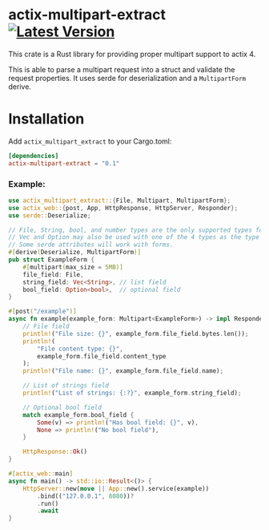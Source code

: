 # actix-multipart-extract [![Latest Version]][crates.io]
This crate is a Rust library for providing proper multipart support to actix 4.

[Latest Version]: https://img.shields.io/crates/v/actix-multipart-extract
[crates.io]: https://crates.io/crates/actix-multipart-extract

This is able to parse a multipart request into a struct and validate the request properties. It uses serde for deserialization and a `MultipartForm` derive.

# Installation
Add `actix_multipart_extract` to your Cargo.toml:
```toml
[dependencies]
actix-multipart-extract = "0.1"
```
### Example:
```rust
use actix_multipart_extract::{File, Multipart, MultipartForm};
use actix_web::{post, App, HttpResponse, HttpServer, Responder};
use serde::Deserialize;

// File, String, bool, and number types are the only supported types for forms.
// Vec and Option may also be used with one of the 4 types as the type param.
// Some serde attributes will work with forms.
#[derive(Deserialize, MultipartForm)]
pub struct ExampleForm {
    #[multipart(max_size = 5MB)]
    file_field: File,
    string_field: Vec<String>, // list field
    bool_field: Option<bool>,  // optional field
}

#[post("/example")]
async fn example(example_form: Multipart<ExampleForm>) -> impl Responder {
    // File field
    println!("File size: {}", example_form.file_field.bytes.len());
    println!(
        "File content type: {}",
        example_form.file_field.content_type
    );
    println!("File name: {}", example_form.file_field.name);

    // List of strings field
    println!("List of strings: {:?}", example_form.string_field);

    // Optional bool field
    match example_form.bool_field {
        Some(v) => println!("Has bool field: {}", v),
        None => println!("No bool field"),
    }

    HttpResponse::Ok()
}

#[actix_web::main]
async fn main() -> std::io::Result<()> {
    HttpServer::new(move || App::new().service(example))
        .bind(("127.0.0.1", 8080))?
        .run()
        .await
}
```
